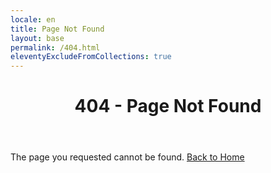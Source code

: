 ```yaml
---
locale: en
title: Page Not Found
layout: base
permalink: /404.html
eleventyExcludeFromCollections: true
---
```


<header>

# 404 - Page Not Found

</header>
<main>

The page you requested cannot be found. [Back to Home](/)

</main>
